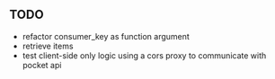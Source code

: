 TODO
---
- refactor consumer_key as function argument
- retrieve items
- test client-side only logic using a cors proxy to communicate with pocket api
